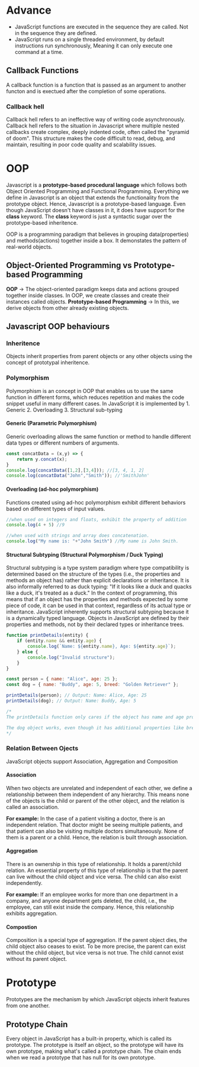 # Advance 
- JavaScript functions are executed in the sequence they are called. Not in the sequence they are defined. 
- JavaScript runs on a single threaded environment, by default instructions run synchronously, Meaning it can only execute one command at a time. 
## Callback Functions 
A callback function is a function that is passed as an argument to another functon and is exectued after the completion of some operations. 

### Callback hell
Callback hell refers to an ineffective way of writing code asynchronously. Callback hell refers to the situation in Javascript where multiple nested callbacks create complex, deeply indented code, often called the "pyramid of doom". This structure makes the code difficult to read, debug, and maintain, resulting in poor code quality and scalability issues. 

# OOP
Javascript is a **prototype-based procedural language** which follows both Object Oriented Programming and Functional Programming. Everything we define in Javascript is an object that extends the functionality from the prototype object. Hence, Javascript is a prototype-based language. 
Even though JavaScript doesn't have classes in it, it does have support for the **class** keyword. The **class** keyword is just a syntactic sugar over the prototype-based inheritence. 

OOP is a programming paradigm that believes in grouping data(properties) and methods(actions) together inside a box. It demonstates the pattern of real-world objects. 

## Object-Oriented Programming vs Prototype-based Programming
**OOP** -> The object-oriented paradigm keeps data and actions grouped together inside classes. In OOP, we create classes and create their instances called objects. 
**Prototype-based Programming** -> In this, we derive objects from other already existing objects. 

## Javascript OOP behaviours 
### Inheritence 
Objects inherit properties from parent objects or any other objects using the concept of prototypal inheritence. 
### Polymorphism 
Polymorphism is an concept in OOP that enables us to use the same function in different forms, which reduces repetition and makes the code snippet useful in many different cases. In JavaScript it is implemented by 
	1. Generic
	2. Overloading
	3. Structural sub-typing
#### Generic (Parametric Polymorphism)
Generic overloading allows the same function or method to handle different data types or different numbers of arguments. 

```js
const concatData = (x,y) => {
    return y.concat(x);
}
console.log(concatData([1,2],[3,4])); //[3, 4, 1, 2]
console.log(concatData("John","Smith")); //'SmithJohn'
```

#### Overloading (ad-hoc polymorphism)
Functions created using ad-hoc polymorphism exhibit different behaviors based on different types of input values. 

```js
//when used on integers and floats, exhibit the property of addition
console.log(4 + 5) //9

//when used with strings and array does concatenation.
console.log("My name is: "+"John Smith") //My name is John Smith.
```

#### Structural Subtyping (Structural Polymorphism / Duck Typing) 
Structural subtyping is a type system paradigm where type compatibility is determined based on the structure of the types (i.e., the properties and methods an object has) rather than explicit declarations or inheritance. It is also informally referred to as duck typing: "If it looks like a duck and quacks like a duck, it's treated as a duck."
In the context of programming, this means that if an object has the properties and methods expected by some piece of code, it can be used in that context, regardless of its actual type or inheritance.
JavaScript inherently supports structural subtyping because it is a dynamically typed language. Objects in JavaScript are defined by their properties and methods, not by their declared types or inheritance trees.

```js
function printDetails(entity) {
    if (entity.name && entity.age) {
        console.log(`Name: ${entity.name}, Age: ${entity.age}`);
    } else {
        console.log("Invalid structure");
    }
}

const person = { name: "Alice", age: 25 };
const dog = { name: "Buddy", age: 5, breed: "Golden Retriever" };

printDetails(person); // Output: Name: Alice, Age: 25
printDetails(dog); // Output: Name: Buddy, Age: 5

/*
The printDetails function only cares if the object has name and age properties. Any object with this structure is compatible.

The dog object works, even though it has additional properties like breed.
*/
```

### Relation Between Ojects 
JavaScript objects support Association, Aggregation and Composition
#### Association 
When two objects are unrelated and independent of each other, we define a relationship between them independent of any hierarchy. This means none of the objects is the child or parent of the other object, and the relation is called an association.

**For example:** In the case of a patient visiting a doctor, there is an independent relation. That doctor might be seeing multiple patients, and that patient can also be visiting multiple doctors simultaneously. None of them is a parent or a child. Hence, the relation is built through association.

#### Aggregation 
There is an ownership in this type of relationship. It holds a parent/child relation. An essential property of this type of relationship is that the parent can live without the child object and vice versa. The child can also exist independently.

**For example:** If an employee works for more than one department in a company, and anyone department gets deleted, the child, i.e., the employee, can still exist inside the company. Hence, this relationship exhibits aggregation.

#### Compostion 
Composition is a special type of aggregation. If the parent object dies, the child object also ceases to exist. To be more precise, the parent can exist without the child object, but vice versa is not true. The child cannot exist without its parent object.

# Prototype 
Prototypes are the mechanism by which JavaScript objects inherit features from one another. 
## Prototype Chain
Every object in JavaScript has a built-in property, which is called its prototype. The prototype is itself an object, so the prototype will have its own prototype, making what's called a prototype chain. The chain ends when we read a prototype that has null for its own prototype. 
